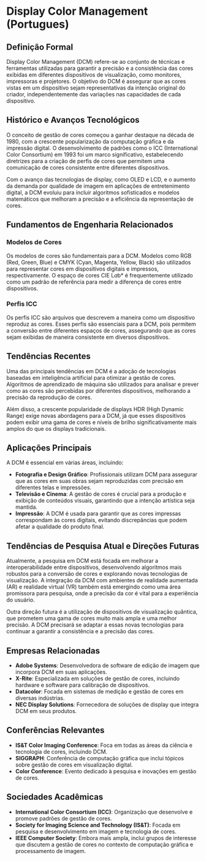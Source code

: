 # Display Color Management (Portugues)

## Definição Formal

Display Color Management (DCM) refere-se ao conjunto de técnicas e ferramentas utilizadas para garantir a precisão e a consistência das cores exibidas em diferentes dispositivos de visualização, como monitores, impressoras e projetores. O objetivo do DCM é assegurar que as cores vistas em um dispositivo sejam representativas da intenção original do criador, independentemente das variações nas capacidades de cada dispositivo.

## Histórico e Avanços Tecnológicos

O conceito de gestão de cores começou a ganhar destaque na década de 1980, com a crescente popularização da computação gráfica e da impressão digital. O desenvolvimento de padrões como o ICC (International Color Consortium) em 1993 foi um marco significativo, estabelecendo diretrizes para a criação de perfis de cores que permitem uma comunicação de cores consistente entre diferentes dispositivos.

Com o avanço das tecnologias de display, como OLED e LCD, e o aumento da demanda por qualidade de imagem em aplicações de entretenimento digital, a DCM evoluiu para incluir algoritmos sofisticados e modelos matemáticos que melhoram a precisão e a eficiência da representação de cores.

## Fundamentos de Engenharia Relacionados

### Modelos de Cores

Os modelos de cores são fundamentais para a DCM. Modelos como RGB (Red, Green, Blue) e CMYK (Cyan, Magenta, Yellow, Black) são utilizados para representar cores em dispositivos digitais e impressos, respectivamente. O espaço de cores CIE L*a*b* é frequentemente utilizado como um padrão de referência para medir a diferença de cores entre dispositivos.

### Perfis ICC

Os perfis ICC são arquivos que descrevem a maneira como um dispositivo reproduz as cores. Esses perfis são essenciais para a DCM, pois permitem a conversão entre diferentes espaços de cores, assegurando que as cores sejam exibidas de maneira consistente em diversos dispositivos.

## Tendências Recentes

Uma das principais tendências em DCM é a adoção de tecnologias baseadas em inteligência artificial para otimizar a gestão de cores. Algoritmos de aprendizado de máquina são utilizados para analisar e prever como as cores são percebidas por diferentes dispositivos, melhorando a precisão da reprodução de cores.

Além disso, a crescente popularidade de displays HDR (High Dynamic Range) exige novas abordagens para a DCM, já que esses dispositivos podem exibir uma gama de cores e níveis de brilho significativamente mais amplos do que os displays tradicionais.

## Aplicações Principais

A DCM é essencial em várias áreas, incluindo:

- **Fotografia e Design Gráfico**: Profissionais utilizam DCM para assegurar que as cores em suas obras sejam reproduzidas com precisão em diferentes telas e impressões.
- **Televisão e Cinema**: A gestão de cores é crucial para a produção e exibição de conteúdos visuais, garantindo que a intenção artística seja mantida.
- **Impressão**: A DCM é usada para garantir que as cores impressas correspondam às cores digitais, evitando discrepâncias que podem afetar a qualidade do produto final.

## Tendências de Pesquisa Atual e Direções Futuras

Atualmente, a pesquisa em DCM está focada em melhorar a interoperabilidade entre dispositivos, desenvolvendo algoritmos mais robustos para a conversão de cores e explorando novas tecnologias de visualização. A integração da DCM com ambientes de realidade aumentada (AR) e realidade virtual (VR) também está emergindo como uma área promissora para pesquisa, onde a precisão da cor é vital para a experiência do usuário.

Outra direção futura é a utilização de dispositivos de visualização quântica, que prometem uma gama de cores muito mais ampla e uma melhor precisão. A DCM precisará se adaptar a essas novas tecnologias para continuar a garantir a consistência e a precisão das cores.

## Empresas Relacionadas

- **Adobe Systems**: Desenvolvedora de software de edição de imagem que incorpora DCM em suas aplicações.
- **X-Rite**: Especializada em soluções de gestão de cores, incluindo hardware e software para calibração de dispositivos.
- **Datacolor**: Focada em sistemas de medição e gestão de cores em diversas indústrias.
- **NEC Display Solutions**: Fornecedora de soluções de display que integra DCM em seus produtos.

## Conferências Relevantes

- **IS&T Color Imaging Conference**: Foca em todas as áreas da ciência e tecnologia de cores, incluindo DCM.
- **SIGGRAPH**: Conferência de computação gráfica que inclui tópicos sobre gestão de cores em visualização digital.
- **Color Conference**: Evento dedicado à pesquisa e inovações em gestão de cores.

## Sociedades Acadêmicas

- **International Color Consortium (ICC)**: Organização que desenvolve e promove padrões de gestão de cores.
- **Society for Imaging Science and Technology (IS&T)**: Focada em pesquisa e desenvolvimento em imagem e tecnologia de cores.
- **IEEE Computer Society**: Embora mais ampla, inclui grupos de interesse que discutem a gestão de cores no contexto de computação gráfica e processamento de imagem.